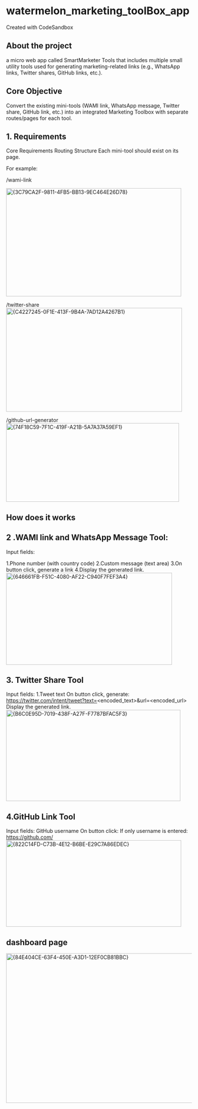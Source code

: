 # watermelon_marketing_toolBox_app
Created with CodeSandbox
## About the project
 a micro web app called SmartMarketer Tools that includes multiple small utility tools used for generating marketing-related links (e.g., WhatsApp links, Twitter shares, GitHub links, etc.).

 ## Core Objective 
Convert the existing mini-tools (WAMI link, WhatsApp message, Twitter share, GitHub link, etc.) into an integrated Marketing Toolbox with separate routes/pages for each tool.

## 1. Requirements 
Core Requirements
Routing Structure
Each mini-tool should exist on its page.

For example:

/wami-link


<img width="475" height="293" alt="{3C79CA2F-9811-4FB5-BB13-9EC464E26D78}" src="https://github.com/user-attachments/assets/d6776611-3344-4689-a656-e7988b90bc04" />

/twitter-share
<img width="477" height="281" alt="{C4227245-0F1E-413F-9B4A-7AD12A4267B1}" src="https://github.com/user-attachments/assets/cd16503f-4ba6-494b-9e30-0f1d7813c83a" />

/github-url-generator
<img width="469" height="213" alt="{74F18C59-7F1C-419F-A21B-5A7A37A59EF1}" src="https://github.com/user-attachments/assets/9bb923dd-99f7-49c6-9061-d07cba5605ae" />
## How does it works 
## 2 .WAMI link and WhatsApp Message Tool:
Input fields:

1.Phone number (with country code)
2.Custom message (text area)
3.On button click, generate a link
4.Display the generated link.
<img width="450" height="249" alt="{646661FB-F51C-4080-AF22-C940F7FEF3A4}" src="https://github.com/user-attachments/assets/28c11c20-ab15-482a-9adb-8fac7bd4da1b" />

## 3. Twitter Share Tool

Input fields:
1.Tweet text
On button click, generate:
<https://twitter.com/intent/tweet?text=><encoded_text>&url=<encoded_url>
Display the generated link.
<img width="473" height="247" alt="{B6C0E95D-7019-438F-A27F-F7787BFAC5F3}" src="https://github.com/user-attachments/assets/5f2379f9-7289-4f3f-9db6-edc58d435793" />


## 4.GitHub Link Tool

Input fields:
GitHub username
On button click:
If only username is entered: https://github.com/<username>
<img width="475" height="234" alt="{822C14FD-C73B-4E12-B6BE-E29C7A86EDEC}" src="https://github.com/user-attachments/assets/79f01276-2467-4215-bc6f-1220595a4f83" />

## dashboard page
<img width="960" height="405" alt="{84E404CE-63F4-450E-A3D1-12EF0CB81BBC}" src="https://github.com/user-attachments/assets/59d5fd7e-02f4-483c-a0a7-d5ca41aac095" />




